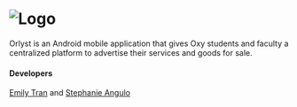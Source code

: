 # ![Logo](app/src/main/res/drawable/orlyst_logo_title.png "Logo")
Orlyst is an Android mobile application that gives Oxy students and faculty a centralized platform to advertise their services and goods for sale.

#### Developers
[Emily Tran](https://github.com/emilyttran) and [Stephanie Angulo](https://github.com/angulostephanie)
